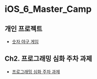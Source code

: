 # iOS_6_Master_Camp

## 개인 프로젝트
- [숫자 야구 게임](https://github.com/LeeeeSuHyeon/iOS_6_Master_Camp/wiki/%EC%88%AB%EC%9E%90-%EC%95%BC%EA%B5%AC-%EA%B2%8C%EC%9E%84)

## Ch2. 프로그래밍 심화 주차 과제
- [프로그래밍 심화 주차 과제](https://github.com/LeeeeSuHyeon/iOS_6_Master_Camp/wiki/Ch2.-%ED%94%84%EB%A1%9C%EA%B7%B8%EB%9E%98%EB%B0%8D-%EC%8B%AC%ED%99%94-%EC%A3%BC%EC%B0%A8)
